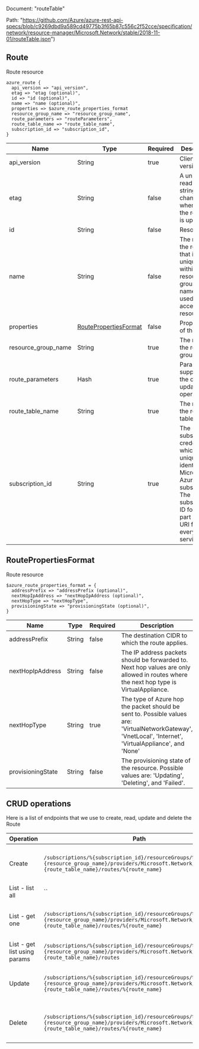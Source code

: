 Document: "routeTable"


Path: "https://github.com/Azure/azure-rest-api-specs/blob/c9269dbd9a589cd49775b3f65b87c556c2f52cce/specification/network/resource-manager/Microsoft.Network/stable/2018-11-01/routeTable.json")

## Route

Route resource

```puppet
azure_route {
  api_version => "api_version",
  etag => "etag (optional)",
  id => "id (optional)",
  name => "name (optional)",
  properties => $azure_route_properties_format
  resource_group_name => "resource_group_name",
  route_parameters => "routeParameters",
  route_table_name => "route_table_name",
  subscription_id => "subscription_id",
}
```

| Name        | Type           | Required       | Description       |
| ------------- | ------------- | ------------- | ------------- |
|api_version | String | true | Client API version. |
|etag | String | false | A unique read-only string that changes whenever the resource is updated. |
|id | String | false | Resource ID. |
|name | String | false | The name of the resource that is unique within a resource group. This name can be used to access the resource. |
|properties | [RoutePropertiesFormat](#routepropertiesformat) | false | Properties of the route. |
|resource_group_name | String | true | The name of the resource group. |
|route_parameters | Hash | true | Parameters supplied to the create or update route operation. |
|route_table_name | String | true | The name of the route table. |
|subscription_id | String | true | The subscription credentials which uniquely identify the Microsoft Azure subscription. The subscription ID forms part of the URI for every service call. |
        
## RoutePropertiesFormat

Route resource

```puppet
$azure_route_properties_format = {
  addressPrefix => "addressPrefix (optional)",
  nextHopIpAddress => "nextHopIpAddress (optional)",
  nextHopType => "nextHopType",
  provisioningState => "provisioningState (optional)",
}
```

| Name        | Type           | Required       | Description       |
| ------------- | ------------- | ------------- | ------------- |
|addressPrefix | String | false | The destination CIDR to which the route applies. |
|nextHopIpAddress | String | false | The IP address packets should be forwarded to. Next hop values are only allowed in routes where the next hop type is VirtualAppliance. |
|nextHopType | String | true | The type of Azure hop the packet should be sent to. Possible values are: 'VirtualNetworkGateway', 'VnetLocal', 'Internet', 'VirtualAppliance', and 'None' |
|provisioningState | String | false | The provisioning state of the resource. Possible values are: 'Updating', 'Deleting', and 'Failed'. |



## CRUD operations

Here is a list of endpoints that we use to create, read, update and delete the Route

| Operation | Path | Verb | Description | OperationID |
| ------------- | ------------- | ------------- | ------------- | ------------- |
|Create|`/subscriptions/%{subscription_id}/resourceGroups/%{resource_group_name}/providers/Microsoft.Network/routeTables/%{route_table_name}/routes/%{route_name}`|Put|Creates or updates a route in the specified route table.|Routes_CreateOrUpdate|
|List - list all|``||||
|List - get one|`/subscriptions/%{subscription_id}/resourceGroups/%{resource_group_name}/providers/Microsoft.Network/routeTables/%{route_table_name}/routes/%{route_name}`|Get|Gets the specified route from a route table.|Routes_Get|
|List - get list using params|`/subscriptions/%{subscription_id}/resourceGroups/%{resource_group_name}/providers/Microsoft.Network/routeTables/%{route_table_name}/routes`|Get|Gets all routes in a route table.|Routes_List|
|Update|`/subscriptions/%{subscription_id}/resourceGroups/%{resource_group_name}/providers/Microsoft.Network/routeTables/%{route_table_name}/routes/%{route_name}`|Put|Creates or updates a route in the specified route table.|Routes_CreateOrUpdate|
|Delete|`/subscriptions/%{subscription_id}/resourceGroups/%{resource_group_name}/providers/Microsoft.Network/routeTables/%{route_table_name}/routes/%{route_name}`|Delete|Deletes the specified route from a route table.|Routes_Delete|
